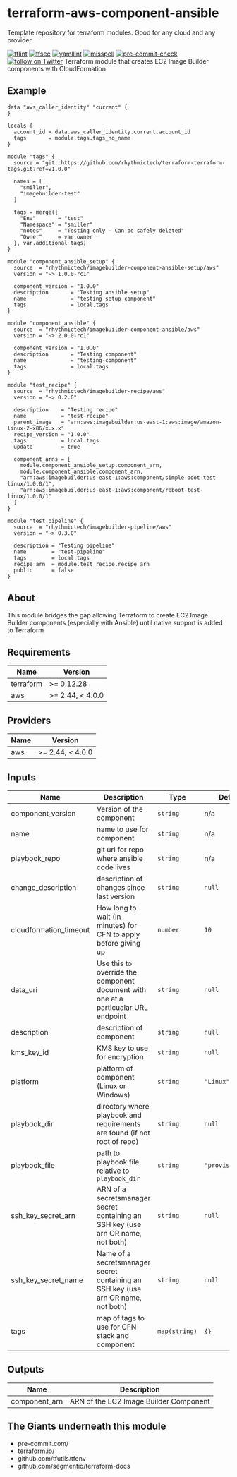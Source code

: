# terraform-aws-component-ansible
Template repository for terraform modules. Good for any cloud and any provider.

[![tflint](https://github.com/rhythmictech/terraform-aws-component-ansible/workflows/tflint/badge.svg?branch=master&event=push)](https://github.com/rhythmictech/terraform-aws-component-ansible/actions?query=workflow%3Atflint+event%3Apush+branch%3Amaster)
[![tfsec](https://github.com/rhythmictech/terraform-aws-component-ansible/workflows/tfsec/badge.svg?branch=master&event=push)](https://github.com/rhythmictech/terraform-aws-component-ansible/actions?query=workflow%3Atfsec+event%3Apush+branch%3Amaster)
[![yamllint](https://github.com/rhythmictech/terraform-aws-component-ansible/workflows/yamllint/badge.svg?branch=master&event=push)](https://github.com/rhythmictech/terraform-aws-component-ansible/actions?query=workflow%3Ayamllint+event%3Apush+branch%3Amaster)
[![misspell](https://github.com/rhythmictech/terraform-aws-component-ansible/workflows/misspell/badge.svg?branch=master&event=push)](https://github.com/rhythmictech/terraform-aws-component-ansible/actions?query=workflow%3Amisspell+event%3Apush+branch%3Amaster)
[![pre-commit-check](https://github.com/rhythmictech/terraform-aws-component-ansible/workflows/pre-commit-check/badge.svg?branch=master&event=push)](https://github.com/rhythmictech/terraform-aws-component-ansible/actions?query=workflow%3Apre-commit-check+event%3Apush+branch%3Amaster)
<a href="https://twitter.com/intent/follow?screen_name=RhythmicTech"><img src="https://img.shields.io/twitter/follow/RhythmicTech?style=social&logo=twitter" alt="follow on Twitter"></a>
Terraform module that creates EC2 Image Builder components with CloudFormation

## Example
```hcl
data "aws_caller_identity" "current" {
}

locals {
  account_id = data.aws_caller_identity.current.account_id
  tags       = module.tags.tags_no_name
}

module "tags" {
  source = "git::https://github.com/rhythmictech/terraform-terraform-tags.git?ref=v1.0.0"

  names = [
    "smiller",
    "imagebuilder-test"
  ]

  tags = merge({
    "Env"       = "test"
    "Namespace" = "smiller"
    "notes"     = "Testing only - Can be safely deleted"
    "Owner"     = var.owner
  }, var.additional_tags)
}

module "component_ansible_setup" {
  source  = "rhythmictech/imagebuilder-component-ansible-setup/aws"
  version = "~> 1.0.0-rc1"

  component_version = "1.0.0"
  description       = "Testing ansible setup"
  name              = "testing-setup-component"
  tags              = local.tags
}

module "component_ansible" {
  source  = "rhythmictech/imagebuilder-component-ansible/aws"
  version = "~> 2.0.0-rc1"

  component_version = "1.0.0"
  description       = "Testing component"
  name              = "testing-component"
  tags              = local.tags
}

module "test_recipe" {
  source  = "rhythmictech/imagebuilder-recipe/aws"
  version = "~> 0.2.0"

  description    = "Testing recipe"
  name           = "test-recipe"
  parent_image   = "arn:aws:imagebuilder:us-east-1:aws:image/amazon-linux-2-x86/x.x.x"
  recipe_version = "1.0.0"
  tags           = local.tags
  update         = true

  component_arns = [
    module.component_ansible_setup.component_arn,
    module.component_ansible.component_arn,
    "arn:aws:imagebuilder:us-east-1:aws:component/simple-boot-test-linux/1.0.0/1",
    "arn:aws:imagebuilder:us-east-1:aws:component/reboot-test-linux/1.0.0/1"
  ]
}

module "test_pipeline" {
  source  = "rhythmictech/imagebuilder-pipeline/aws"
  version = "~> 0.3.0"

  description = "Testing pipeline"
  name        = "test-pipeline"
  tags        = local.tags
  recipe_arn  = module.test_recipe.recipe_arn
  public      = false
}

```

## About
This module bridges the gap allowing Terraform to create EC2 Image Builder components (especially with Ansible) until native support is added to Terraform

<!-- BEGINNING OF PRE-COMMIT-TERRAFORM DOCS HOOK -->
## Requirements

| Name | Version |
|------|---------|
| terraform | >= 0.12.28 |
| aws | >= 2.44, < 4.0.0 |

## Providers

| Name | Version |
|------|---------|
| aws | >= 2.44, < 4.0.0 |

## Inputs

| Name | Description | Type | Default | Required |
|------|-------------|------|---------|:--------:|
| component\_version | Version of the component | `string` | n/a | yes |
| name | name to use for component | `string` | n/a | yes |
| playbook\_repo | git url for repo where ansible code lives | `string` | n/a | yes |
| change\_description | description of changes since last version | `string` | `null` | no |
| cloudformation\_timeout | How long to wait (in minutes) for CFN to apply before giving up | `number` | `10` | no |
| data\_uri | Use this to override the component document with one at a particualar URL endpoint | `string` | `null` | no |
| description | description of component | `string` | `null` | no |
| kms\_key\_id | KMS key to use for encryption | `string` | `null` | no |
| platform | platform of component (Linux or Windows) | `string` | `"Linux"` | no |
| playbook\_dir | directory where playbook and requirements are found (if not root of repo) | `string` | `null` | no |
| playbook\_file | path to playbook file, relative to `playbook_dir` | `string` | `"provision.yml"` | no |
| ssh\_key\_secret\_arn | ARN of a secretsmanager secret containing an SSH key (use arn OR name, not both) | `string` | `null` | no |
| ssh\_key\_secret\_name | Name of a secretsmanager secret containing an SSH key (use arn OR name, not both) | `string` | `null` | no |
| tags | map of tags to use for CFN stack and component | `map(string)` | `{}` | no |

## Outputs

| Name | Description |
|------|-------------|
| component\_arn | ARN of the EC2 Image Builder Component |

<!-- END OF PRE-COMMIT-TERRAFORM DOCS HOOK -->

## The Giants underneath this module
- pre-commit.com/
- terraform.io/
- github.com/tfutils/tfenv
- github.com/segmentio/terraform-docs
